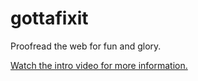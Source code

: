 # gottafixit
Proofread the web for fun and glory.

[Watch the intro video for more information.](https://www.youtube.com/watch?v=wYwmZQilapI)
